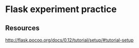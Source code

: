 # Flask experiment practice


## Resources
http://flask.pocoo.org/docs/0.12/tutorial/setup/#tutorial-setup